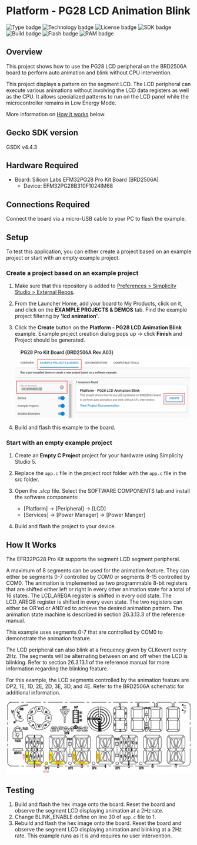# Platform - PG28 LCD Animation Blink #

![Type badge](https://img.shields.io/badge/dynamic/json?url=https://raw.githubusercontent.com/SiliconLabs/application_examples_ci/master/platform_applications/platform_lcd_animation_blink_pg28_common.json&label=Type&query=type&color=green)
![Technology badge](https://img.shields.io/badge/dynamic/json?url=https://raw.githubusercontent.com/SiliconLabs/application_examples_ci/master/platform_applications/platform_lcd_animation_blink_pg28_common.json&label=Technology&query=technology&color=green)
![License badge](https://img.shields.io/badge/dynamic/json?url=https://raw.githubusercontent.com/SiliconLabs/application_examples_ci/master/platform_applications/platform_lcd_animation_blink_pg28_common.json&label=License&query=license&color=green)
![SDK badge](https://img.shields.io/badge/dynamic/json?url=https://raw.githubusercontent.com/SiliconLabs/application_examples_ci/master/platform_applications/platform_lcd_animation_blink_pg28_common.json&label=SDK&query=sdk&color=green)
![Build badge](https://img.shields.io/endpoint?url=https://raw.githubusercontent.com/SiliconLabs/application_examples_ci/master/platform_applications/platform_lcd_animation_blink_pg28_build_status.json)
![Flash badge](https://img.shields.io/badge/dynamic/json?url=https://raw.githubusercontent.com/SiliconLabs/application_examples_ci/master/platform_applications/platform_lcd_animation_blink_pg28_common.json&label=Flash&query=flash&color=blue)
![RAM badge](https://img.shields.io/badge/dynamic/json?url=https://raw.githubusercontent.com/SiliconLabs/application_examples_ci/master/platform_applications/platform_lcd_animation_blink_pg28_common.json&label=RAM&query=ram&color=blue)
## Overview ##

This project shows how to use the PG28 LCD peripheral on the BRD2506A board to perform auto animation and blink without CPU intervention.

This project displays a pattern on the segment LCD. The LCD peripheral can execute various animations without involving the LCD data registers as well as the CPU. It allows specialized patterns to run on the LCD panel while the microcontroller remains in Low Energy Mode.

More information on [How it works](#how-it-works) below.

## Gecko SDK version ##

GSDK v4.4.3

## Hardware Required ##

* Board:  Silicon Labs EFM32PG28 Pro Kit Board (BRD2506A)
  * Device: EFM32PG28B310F1024IM68

## Connections Required ##

Connect the board via a micro-USB cable to your PC to flash the example.

## Setup ##

To test this application, you can either create a project based on an example project or start with an empty example project.

### Create a project based on an example project ###

1. Make sure that this repository is added to [Preferences > Simplicity Studio > External Repos](https://docs.silabs.com/simplicity-studio-5-users-guide/latest/ss-5-users-guide-about-the-launcher/welcome-and-device-tabs).

2. From the Launcher Home, add your board to My Products, click on it, and click on the **EXAMPLE PROJECTS & DEMOS** tab. Find the example project filtering by **'lcd animation'**.

3. Click the **Create** button on the **Platform - PG28 LCD Animation Blink** example. Example project creation dialog pops up -> click **Finish** and Project should be generated.

    ![Create_example](image/create_example.png)

4. Build and flash this example to the board.

### Start with an empty example project ###

1. Create an **Empty C Project** project for your hardware using Simplicity Studio 5.

2. Replace the `app.c` file in the project root folder with the `app.c` file in the src folder.

3. Open the .slcp file. Select the SOFTWARE COMPONENTS tab and install the software components:

    - [Platform] → [Peripheral] → [LCD]
    - [Services] → [Power Manager] → [Power Manger]

4. Build and flash the project to your device.

## How It Works ##

The EFR32PG28 Pro Kit supports the segment LCD segment peripheral.

A maximum of 8 segments can be used for the animation feature. They can either be segments 0-7 controlled by COM0 or segments 8-15 controlled by COM0. The animation is implemented as two programmable 8-bit registers that are shifted either left or right in every other animation state for a total of 16 states. The LCD_AREGA register is shifted in every odd state. The LCD_AREGB register is shifted in every even state. The two registers can either be OR'ed or AND'ed to achieve the desired animation pattern. The animation state machine is described in section 26.3.13.3 of the reference manual.

This example uses segments 0-7 that are controlled by COM0 to demonstrate the animation feature.

The LCD peripheral can also blink at a frequency given by CLKevent every 2Hz. The segments will be alternating between on and off when the LCD is blinking. Refer to section 26.3.13.1 of the reference manual for more information regarding the blinking feature.

For this example, the LCD segments controlled by the animation feature are DP2, 1E, 1D, 2E, 2D, 3E, 3D, and 4E. Refer to the BRD2506A schematic for additional information.

![pg28_lcd_mapping](image/pg28_lcd_segment_mapping.png)

## Testing ##

1. Build and flash the hex image onto the board. Reset the board and observe the segment LCD displaying animation at a 2Hz rate.
2. Change BLINK_ENABLE define on line 30 of `app.c` file to 1.
3. Rebuild and flash the hex image onto the board. Reset the board and observe the segment LCD displaying animation and blinking at a 2Hz rate. This example runs as it is and requires no user intervention.
